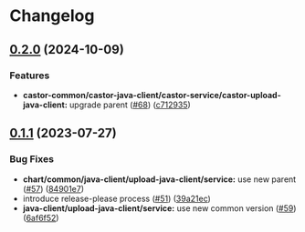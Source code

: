 # Changelog

## [0.2.0](https://github.com/carbynestack/castor/compare/java-client-v0.1.1...java-client-v0.2.0) (2024-10-09)


### Features

* **castor-common/castor-java-client/castor-service/castor-upload-java-client:** upgrade parent ([#68](https://github.com/carbynestack/castor/issues/68)) ([c712935](https://github.com/carbynestack/castor/commit/c71293591f5ff69f12cd063b0c7c900d17b7a78a))

## [0.1.1](https://github.com/carbynestack/castor/compare/java-client-v0.1.0...java-client-v0.1.1) (2023-07-27)


### Bug Fixes

* **chart/common/java-client/upload-java-client/service:** use new parent ([#57](https://github.com/carbynestack/castor/issues/57)) ([84901e7](https://github.com/carbynestack/castor/commit/84901e7c93b50b90db8992b80e605f9adfc24c54))
* introduce release-please process ([#51](https://github.com/carbynestack/castor/issues/51)) ([39a21ec](https://github.com/carbynestack/castor/commit/39a21ec78c2122bcd4a86fcc8bf6966a0007c285))
* **java-client/upload-java-client/service:** use new common version ([#59](https://github.com/carbynestack/castor/issues/59)) ([6af6f52](https://github.com/carbynestack/castor/commit/6af6f525a1d0cbb6f26d63cfa25a03f2fa029a22))
